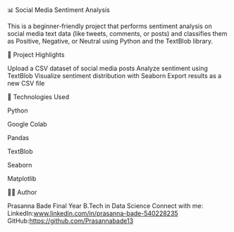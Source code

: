 📊 Social Media Sentiment Analysis

This is a beginner-friendly project that performs sentiment analysis on social media text data (like tweets, comments, or posts) and classifies them as Positive, Negative, or Neutral using Python and the TextBlob library.


📌 Project Highlights

Upload a CSV dataset of social media posts
Analyze sentiment using TextBlob
Visualize sentiment distribution with Seaborn
Export results as a new CSV file


🧰 Technologies Used

Python

Google Colab

Pandas

TextBlob

Seaborn

Matplotlib


🙋‍♂️ Author

Prasanna Bade
Final Year B.Tech in Data Science
Connect with me: LinkedIn:www.linkedin.com/in/prasanna-bade-540228235
                 GitHub:https://github.com/Prasannabade13


